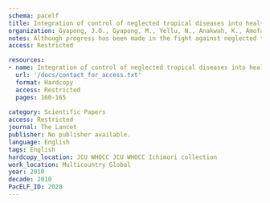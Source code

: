 ```yaml
---
schema: pacelf
title: Integration of control of neglected tropical diseases into health-care systems  challenges and opportunities
organization: Gyapong, J.O., Gyapong, M., Yellu, N., Anakwah, K., Amofah, G., Bockarie, M., Adjei, S.
notes: Although progress has been made in the fight against neglected tropical diseases, current financial resources and global political commitments are insufficient to reach the World Health Assembly's ambitious goals. Increased efforts are needed to expand global coverage. These efforts will involve national and international harmonisation and coordination of the activities of partnerships devoted to control or elimination of these diseases. Rational planning and integration into regular health systems is essential to scale up these interventions to achieve complete eradication of these diseases. Programmes with similar delivery strategies and interventions-such as those for onchocerciasis, lymphatic filariasis, and soil-transmitted helminthiasis-could be managed on the same platform and together. Furthermore, better-resourced programmes-such as those for malaria, HIV/AIDS, and tuberculosis-could work closely with those for neglected tropical diseases to their mutual benefit and the benefit of the entire health system.
access: Restricted

resources:
- name: Integration of control of neglected tropical diseases into health-care systems  challenges and opportunities
  url: '/docs/contact_for_access.txt'
  format: Hardcopy
  access: Restricted
  pages: 160-165
 
category: Scientific Papers
access: Restricted
journal: The Lancet
publisher: No publisher available. 
language: English 
tags: English 
hardcopy_location: JCU WHOCC JCU WHOCC Ichimori collection
work_location: Multicountry Global
year: 2010
decade: 2010
PacELF_ID: 2028
---
```


